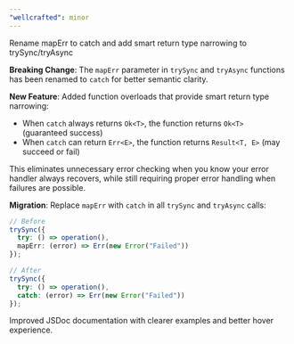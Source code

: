 ```yaml
---
"wellcrafted": minor
---
```


Rename mapErr to catch and add smart return type narrowing to trySync/tryAsync

**Breaking Change**: The `mapErr` parameter in `trySync` and `tryAsync` functions has been renamed to `catch` for better semantic clarity.

**New Feature**: Added function overloads that provide smart return type narrowing:
- When `catch` always returns `Ok<T>`, the function returns `Ok<T>` (guaranteed success)
- When `catch` can return `Err<E>`, the function returns `Result<T, E>` (may succeed or fail)

This eliminates unnecessary error checking when you know your error handler always recovers, while still requiring proper error handling when failures are possible.

**Migration**: Replace `mapErr` with `catch` in all `trySync` and `tryAsync` calls:

```typescript
// Before
trySync({
  try: () => operation(),
  mapErr: (error) => Err(new Error("Failed"))
});

// After  
trySync({
  try: () => operation(),
  catch: (error) => Err(new Error("Failed"))
});
```

Improved JSDoc documentation with clearer examples and better hover experience.